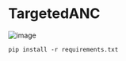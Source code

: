 # TargetedANC

![image](https://github.com/user-attachments/assets/4b1b942b-d494-4a87-baa0-9376238e0d46)

```
pip install -r requirements.txt
```
